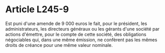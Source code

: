 # Article L245-9

Est puni d'une amende de 9 000 euros le fait, pour le président, les administrateurs, les directeurs généraux ou les gérants d'une société par actions d'émettre, pour le compte de cette société, des obligations négociables qui, dans une même émission, ne confèrent pas les mêmes droits de créance pour une même valeur nominale.
